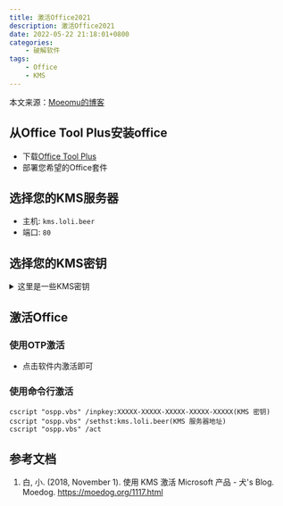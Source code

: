 ```yaml
---
title: 激活Office2021
description: 激活Office2021
date: 2022-05-22 21:18:01+0800
categories:
    - 破解软件
tags:
    - Office
    - KMS
---
```


本文来源：[Moeomu的博客](/zh-cn/posts/激活office2021/)

## 从Office Tool Plus安装office

- 下载[Office Tool Plus](https://otp.landian.vip/)
- 部署您希望的Office套件

## 选择您的KMS服务器

- 主机: `kms.loli.beer`
- 端口: `80`

## 选择您的KMS密钥

<details>
<summary>这里是一些KMS密钥</summary>

| Version | KMS Key |
| - | - |
| Office Professional Plus 2021 | `FXYTK-NJJ8C-GB6DW-3DYQT-6F7TH` |
| Office Standard 2021 | `KDX7X-BNVR8-TXXGX-4Q7Y8-78VT3` |
| Project Professional 2021 | `FTNWT-C6WBT-8HMGF-K9PRX-QV9H8` |
| Project Standard 2021 | `J2JDC-NJCYY-9RGQ4-YXWMH-T3D4T` |
| Visio Professional 2021 | `KNH8D-FGHT4-T8RK3-CTDYJ-K2HT4` |
| Visio Standard 2021 | `MJVNY-BYWPY-CWV6J-2RKRT-4M8QG` |
| Access 2021 | `WM8YG-YNGDD-4JHDC-PG3F4-FC4T4`|
| Excel 2021 | `NWG3X-87C9K-TC7YY-BC2G7-G6RVC` |
| Outlook 2021 | `C9FM6-3N72F-HFJXB-TM3V9-T86R9` |
| PowerPoint 2021 | `TY7XF-NFRBR-KJ44C-G83KF-GX27K` |
| Publisher 2021 | `2MW9D-N4BXM-9VBPG-Q7W6M-KFBGQ` |
| Skype for Business 2021 | `HWCXN-K3WBT-WJBKY-R8BD9-XK29P` |
| Word 2019 | `TN8H9-M34D3-Y64V9-TR72V-X79KV` |
| Office Professional Plus 2019 | `NMMKJ-6RK4F-KMJVX-8D9MJ-6MWKP` |
| Office Standard 2019 | `6NWWJ-YQWMR-QKGCB-6TMB3-9D9HK` |
| Project Professional 2019 | `B4NPR-3FKK7-T2MBV-FRQ4W-PKD2B` |
| Project Standard 2019 | `C4F7P-NCP8C-6CQPT-MQHV9-JXD2M` |
| Visio Professional 2019 | `9BGNQ-K37YR-RQHF2-38RQ3-7VCBB` |
| Visio Standard 2019 | `7TQNQ-K3YQQ-3PFH7-CCPPM-X4VQ2` |
| Access 2019 | `9N9PT-27V4Y-VJ2PD-YXFMF-YTFQT` |
| Excel 2019 | `TMJWT-YYNMB-3BKTF-644FC-RVXBD` |
| Outlook 2019 | `7HD7K-N4PVK-BHBCQ-YWQRW-XW4VK` |
| PowerPoint 2019 | `RRNCX-C64HY-W2MM7-MCH9G-TJHMQ` |
| Publisher 2019 | `G2KWX-3NW6P-PY93R-JXK2T-C9Y9V` |
| Skype for Business 2019 | `NCJ33-JHBBY-HTK98-MYCV8-HMKHJ` |
| Word 2019 | `PBX3G-NWMT6-Q7XBW-PYJGG-WXD33` |
| Office Professional Plus 2016 | `XQNVK-8JYDB-WJ9W3-YJ8YR-WFG99` |
| Office Mondo 2016 | `HFTND-W9MK4-8B7MJ-B6C4G-XQBR2` |
| Office Standard 2016 | `JNRGM-WHDWX-FJJG3-K47QV-DRTFM` |
| Project Professional 2016 | `YG9NW-3K39V-2T3HJ-93F3Q-G83KT` |
| Project Standard 2016 | `GNFHQ-F6YQM-KQDGJ-327XX-KQBVC` |
| Visio Professional 2016 | `PD3PC-RHNGV-FXJ29-8JK7D-RJRJK` |
| Visio Standard 2016 | `7WHWN-4T7MP-G96JF-G33KR-W8GF4` |
| Access 2016 | `GNH9Y-D2J4T-FJHGG-QRVH7-QPFDW` |
| Excel 2016 | `9C2PK-NWTVB-JMPW8-BFT28-7FTBF` |
| OneNote 2016 | `DR92N-9HTF2-97XKM-XW2WJ-XW3J6` |
| Outlook 2016 | `R69KK-NTPKF-7M3Q4-QYBHW-6MT9B` |
| PowerPoint 2016 | `J7MQP-HNJ4Y-WJ7YM-PFYGF-BY6C6` |
| Publisher 2016 | `F47MM-N3XJP-TQXJ9-BP99D-8K837` |
| Skype for Business 2016 | `869NQ-FJ69K-466HW-QYCP2-DDBV6` |
| Word 2016 | `WXY84-JN2Q9-RBCCQ-3Q3J3-3PFJ6` |
| Office Professional Plus 2013 | `YC7DK-G2NP3-2QQC3-J6H88-GVGXT` |
| Office Mondo 2013 | `42QTK-RN8M7-J3C4G-BBGYM-88CYV` |
| Office Standard 2013 | `KBKQT-2NMXY-JJWGP-M62JB-92CD4` |
| Project Professional 2013 | `FN8TT-7WMH6-2D4X9-M337T-2342K` |
| Project Standard 2013 | `6NTH3-CW976-3G3Y2-JK3TX-8QHTT` |
| Visio Professional 2013 | `C2FG9-N6J68-H8BTJ-BW3QX-RM3B3` |
| Visio Standard 2013 | `J484Y-4NKBF-W2HMG-DBMJC-PGWR7` |
| Access 2013 | `NG2JY-H4JBT-HQXYP-78QH9-4JM2D` |
| Excel 2013 | `VGPNG-Y7HQW-9RHP7-TKPV3-BG7GB` |
| InfoPath 2013 | `DKT8B-N7VXH-D963P-Q4PHY-F8894` |
| Lync 2013 | `2MG3G-3BNTT-3MFW9-KDQW3-TCK7R` |
| OneNote 2013 | `TGN6P-8MMBC-37P2F-XHXXK-P34VW` |
| Outlook 2013 | `QPN8Q-BJBTJ-334K3-93TGY-2PMBT` |
| PowerPoint 2013 | `4NT99-8RJFH-Q2VDH-KYG2C-4RD4F` |
| Publisher 2013 | `PN2WF-29XG2-T9HJ7-JQPJR-FCXK4` |
| Word 2013 | `6Q7VD-NX8JD-WJ2VH-88V73-4GBJ7` |
| Office Professional Plus 2010 | `VYBBJ-TRJPB-QFQRF-QFT4D-H3GVB` |
| Office Mondo 2010 | `YBJTT-JG6MD-V9Q7P-DBKXJ-38W9R` |
| Office Standard 2010 | `V7QKV-4XVVR-XYV4D-F7DFM-8R6BM` |
| Office SmallBusBasics 2010 | `D6QFG-VBYP2-XQHM7-J97RH-VVRCK` |
| Project Professional 2010 | `YGX6F-PGV49-PGW3J-9BTGG-VHKC6` |
| Project Standard 2010 | `4HP3K-88W3F-W2K3D-6677X-F9PGB` |
| Visio Premium 2010 | `D9DWC-HPYVV-JGF4P-BTWQB-WX8BJ` |
| Visio Professional 2010 | `7MCW8-VRQVK-G677T-PDJCM-Q8TCP` |
| Visio Standard 2010 | `767HD-QGMWX-8QTDB-9G3R2-KHFGJ` |
| Access 2010 | `V7Y44-9T38C-R2VJK-666HK-T7DDX` |
| Excel 2010 | `H62QG-HXVKF-PP4HP-66KMR-CW9BM` |
| Groove 2010 | `QYYW6-QP4CB-MBV6G-HYMCJ-4T3J4` |
| InfoPath 2010 | `K96W8-67RPQ-62T9Y-J8FQJ-BT37T` |
| OneNote 2010 | `Q4Y4M-RHWJM-PY37F-MTKWH-D3XHX` |
| Outlook 2010 | `7YDC2-CWM8M-RRTJC-8MDVC-X3DWQ` |
| PowerPoint 2010 | `RC8FX-88JRY-3PF7C-X8P67-P4VTT` |
| Publisher 2010 | `BFK7F-9MYHM-V68C7-DRQ66-83YTP` |
| Word 2010 | `HVHB3-C6FV7-KQX9W-YQG79-CRY7T` |
</details>

## 激活Office

### 使用OTP激活

- 点击软件内激活即可

### 使用命令行激活

```shell
cscript "ospp.vbs" /inpkey:XXXXX-XXXXX-XXXXX-XXXXX-XXXXX(KMS 密钥)
cscript "ospp.vbs" /sethst:kms.loli.beer(KMS 服务器地址)
cscript "ospp.vbs" /act
```

## 参考文档

1. 白, 小. (2018, November 1). 使用 KMS 激活 Microsoft 产品 - 犬's Blog. Moedog. <https://moedog.org/1117.html>
